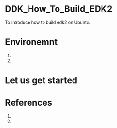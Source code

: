 # DDK_How_To_Build_EDK2
To introduce how to build edk2 on Ubuntu.

# Environemnt
1.
2.

# Let us get started 

# References
1. 
2. 
